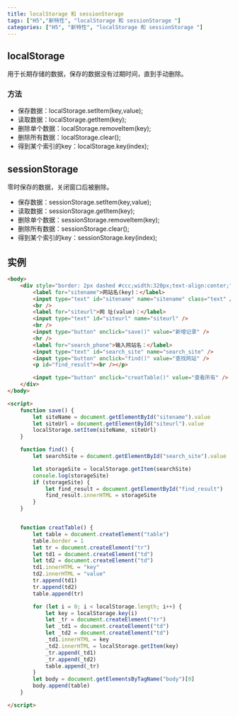 ```yaml
---
title: localStorage 和 sessionStorage 
tags: ["H5","新特性", "localStorage 和 sessionStorage "]
categories: ["H5", "新特性", "localStorage 和 sessionStorage "]
---
```


<!--more-->

## localStorage

用于长期存储的数据，保存的数据没有过期时间，直到手动删除。

### 方法

- 保存数据：localStorage.setItem(key,value);
- 读取数据：localStorage.getItem(key);
- 删除单个数据：localStorage.removeItem(key);
- 删除所有数据：localStorage.clear();
- 得到某个索引的key：localStorage.key(index);

## sessionStorage

零时保存的数据，关闭窗口后被删除。

- 保存数据：sessionStorage.setItem(key,value);
- 读取数据：sessionStorage.getItem(key);
- 删除单个数据：sessionStorage.removeItem(key);
- 删除所有数据：sessionStorage.clear();
- 得到某个索引的key：sessionStorage.key(index);

## 实例

```html
<body>
    <div style="border: 2px dashed #ccc;width:320px;text-align:center;">
        <label for="sitename">网站名(key)：</label>
        <input type="text" id="sitename" name="sitename" class="text" />
        <br />
        <label for="siteurl">网 址(value)：</label>
        <input type="text" id="siteurl" name="siteurl" />
        <br />
        <input type="button" onclick="save()" value="新增记录" />
        <hr />
        <label for="search_phone">输入网站名：</label>
        <input type="text" id="search_site" name="search_site" />
        <input type="button" onclick="find()" value="查找网站" />
        <p id="find_result"><br /></p>

        <input type="button" onclick="creatTable()" value="查看所有" />
    </div>
</body>

<script>
    function save() {
        let siteName = document.getElementById("sitename").value
        let siteUrl = document.getElementById("siteurl").value
        localStorage.setItem(siteName, siteUrl)
    }

    function find() {
        let searchSite = document.getElementById("search_site").value

        let storageSite = localStorage.getItem(searchSite)
        console.log(storageSite)
        if (storageSite) {
            let find_result = document.getElementById("find_result")
            find_result.innerHTML = storageSite
        }   
    }


    function creatTable() {
        let table = document.createElement("table")
        table.border = 1
        let tr = document.createElement("tr")
        let td1 = document.createElement("td")
        let td2 = document.createElement("td")
        td1.innerHTML = "key"
        td2.innerHTML = "value"
        tr.append(td1)
        tr.append(td2)
        table.append(tr)

        for (let i = 0; i < localStorage.length; i++) {
            let key = localStorage.key(i)
            let _tr = document.createElement("tr")
            let _td1 = document.createElement("td")
            let _td2 = document.createElement("td")
            _td1.innerHTML = key
            _td2.innerHTML = localStorage.getItem(key)
            _tr.append(_td1)
            _tr.append(_td2)
            table.append(_tr)
        }
        let body = document.getElementsByTagName("body")[0]
        body.append(table)
    }

</script>
```


